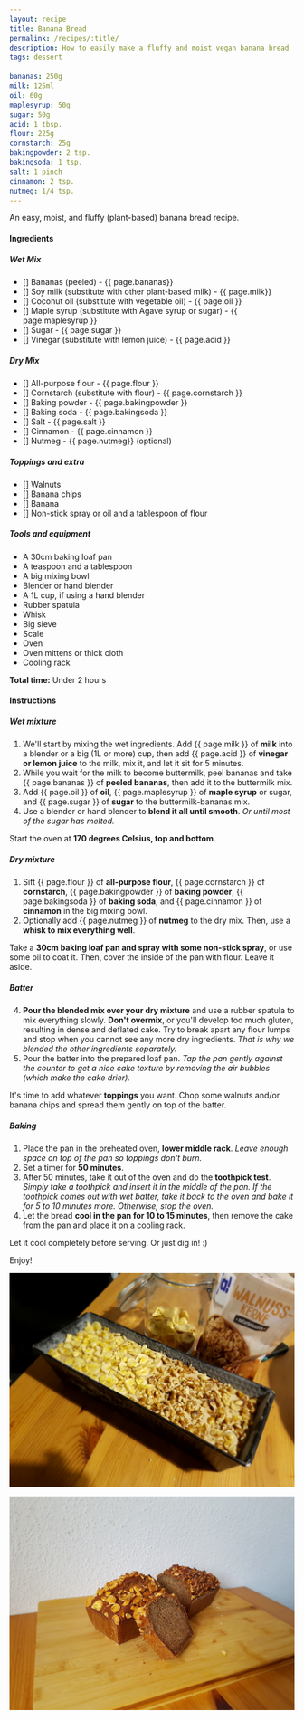 ```yaml
---
layout: recipe
title: Banana Bread
permalink: /recipes/:title/
description: How to easily make a fluffy and moist vegan banana bread
tags: dessert

bananas: 250g
milk: 125ml
oil: 60g
maplesyrup: 50g
sugar: 50g
acid: 1 tbsp.
flour: 225g
cornstarch: 25g
bakingpowder: 2 tsp.
bakingsoda: 1 tsp.
salt: 1 pinch
cinnamon: 2 tsp.
nutmeg: 1/4 tsp.
---
```


An easy, moist, and fluffy (plant-based) banana bread recipe.

#### Ingredients

##### Wet Mix

- [] Bananas (peeled) - {{ page.bananas}}
- [] Soy milk (substitute with other plant-based milk) - {{ page.milk}}
- [] Coconut oil (substitute with vegetable oil) - {{ page.oil }}
- [] Maple syrup (substitute with Agave syrup or sugar) - {{ page.maplesyrup }}
- [] Sugar - {{ page.sugar }}
- [] Vinegar (substitute with lemon juice) - {{ page.acid }}

##### Dry Mix

- [] All-purpose flour - {{ page.flour }}
- [] Cornstarch (substitute with flour) - {{ page.cornstarch }}
- [] Baking powder - {{ page.bakingpowder }}
- [] Baking soda - {{ page.bakingsoda }}
- [] Salt - {{ page.salt }}
- [] Cinnamon - {{ page.cinnamon }}
- [] Nutmeg - {{ page.nutmeg}} (optional)

##### Toppings and extra

- [] Walnuts
- [] Banana chips
- [] Banana
- [] Non-stick spray or oil and a tablespoon of flour

##### Tools and equipment

- A 30cm baking loaf pan
- A teaspoon and a tablespoon
- A big mixing bowl
- Blender or hand blender
- A 1L cup, if using a hand blender
- Rubber spatula
- Whisk
- Big sieve
- Scale
- Oven
- Oven mittens or thick cloth
- Cooling rack

**Total time:** Under 2 hours

#### Instructions

##### Wet mixture

1. We'll start by mixing the wet ingredients. Add {{ page.milk }} of **milk** into a blender or a big (1L or more) cup, then add {{ page.acid }} of **vinegar or lemon juice** to the milk, mix it, and let it sit for 5 minutes.
2. While you wait for the milk to become buttermilk, peel bananas and take {{ page.bananas }} of **peeled bananas**, then add it to the buttermilk mix.
3. Add {{ page.oil }} of **oil**, {{ page.maplesyrup }} of **maple syrup** or sugar, and {{ page.sugar }} of **sugar** to the buttermilk-bananas mix.
4. Use a blender or hand blender to **blend it all until smooth**. _Or until most of the sugar has melted._

Start the oven at **170 degrees Celsius, top and bottom**.

##### Dry mixture

1. Sift {{ page.flour }} of **all-purpose flour**, {{ page.cornstarch }} of **cornstarch**, {{ page.bakingpowder }} of **baking powder**, {{ page.bakingsoda }} of **baking soda**, and {{ page.cinnamon }} of **cinnamon** in the big mixing bowl.
2. Optionally add {{ page.nutmeg }} of **nutmeg** to the dry mix. Then, use a **whisk to mix everything well**.

Take a **30cm baking loaf pan and spray with some non-stick spray**, or use some oil to coat it. Then, cover the inside of the pan with flour. Leave it aside.

##### Batter

4.  **Pour the blended mix over your dry mixture** and use a rubber spatula to mix everything slowly. **Don't overmix**, or you'll develop too much gluten, resulting in dense and deflated cake. Try to break apart any flour lumps and stop when you cannot see any more dry ingredients. _That is why we blended the other ingredients separately._
5.  Pour the batter into the prepared loaf pan. _Tap the pan gently against the counter to get a nice cake texture by removing the air bubbles (which make the cake drier)._

It's time to add whatever **toppings** you want. Chop some walnuts and/or banana chips and spread them gently on top of the batter.

##### Baking

1.  Place the pan in the preheated oven, **lower middle rack**. _Leave enough space on top of the pan so toppings don't burn._
2.  Set a timer for **50 minutes**.
3.  After 50 minutes, take it out of the oven and do the **toothpick test**. _Simply take a toothpick and insert it in the middle of the pan. If the toothpick comes out with wet batter, take it back to the oven and bake it for 5 to 10 minutes more. Otherwise, stop the oven._
4.  Let the bread **cool in the pan for 10 to 15 minutes**, then remove the cake from the pan and place it on a cooling rack.

Let it cool completely before serving. Or just dig in! :)

Enjoy!

![Banana Bread Before](/assets/recipes/banana_bread_before.jpg)

![Banana Bread After](/assets/recipes/banana_bread_after.jpg)